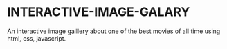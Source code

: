 # INTERACTIVE-IMAGE-GALARY
An interactive image galllery about one of the best movies of all time using html, css, javascript.
